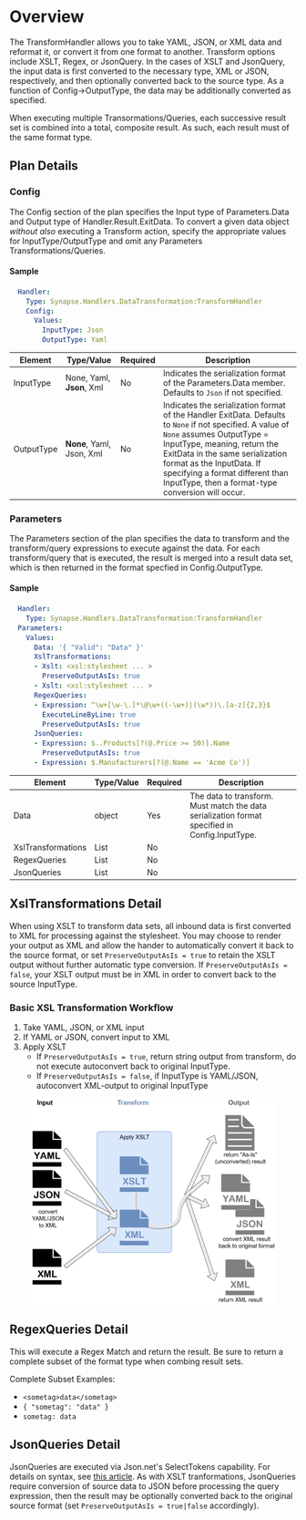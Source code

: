 # Overview
The TransformHandler allows you to take YAML, JSON, or XML data and reformat it, or convert it from one format to another.  Transform options include XSLT, Regex, or JsonQuery.  In the cases of XSLT and JsonQuery, the input data is first converted to the necessary type, XML or JSON, respectively, and then optionally converted back to the source type.  As a function of Config->OutputType, the data may be additionally converted as specified.

When executing multiple Transormations/Queries, each successive result set is combined into a total, composite result.  As such, each result must of the same format type.


## Plan Details
### Config

The Config section of the plan specifies the Input type of Parameters.Data and Output type of Handler.Result.ExitData.  To convert a given data object _without also_ executing a Transform action, specify the appropriate values for InputType/OutputType and omit any Parameters Transformations/Queries.

#### Sample
````yaml
  Handler:
    Type: Synapse.Handlers.DataTransformation:TransformHandler
    Config:
      Values:
        InputType: Json
        OutputType: Yaml
````

|Element|Type/Value|Required|Description
|-------|----------|--------|-----------
|InputType|None, Yaml, **Json**, Xml|No|Indicates the serialization format of the Parameters.Data member.  Defaults to `Json` if not specified.
|OutputType|**None**, Yaml, Json, Xml|No|Indicates the serialization format of the Handler ExitData.  Defaults to `None` if not specified.  A value of `None` assumes OutputType = InputType, meaning, return the ExitData in the same serialization format as the InputData.  If specifying a format different than InputType, then a format-type conversion will occur.

### Parameters

The Parameters section of the plan specifies the data to transform and the transform/query expressions to execute against the data.  For each transform/query that is executed, the result is merged into a result data set, which is then returned in the format specfied in Config.OutputType.

#### Sample
````yaml
  Handler:
    Type: Synapse.Handlers.DataTransformation:TransformHandler
  Parameters:
    Values:
      Data: '{ "Valid": "Data" }'
      XslTransformations:
      - Xslt: <xsl:stylesheet ... >
        PreserveOutputAsIs: true
      - Xslt: <xsl:stylesheet ... >
      RegexQueries:
      - Expression: ^\w+[\w-\.]*\@\w+((-\w+)|(\w*))\.[a-z]{2,3}$
        ExecuteLineByLine: true
        PreserveOutputAsIs: true
      JsonQueries:
      - Expression: $..Products[?(@.Price >= 50)].Name
        PreserveOutputAsIs: true
      - Expression: $.Manufacturers[?(@.Name == 'Acme Co')]
````

|Element|Type/Value|Required|Description
|-------|----------|--------|-----------
|Data|object|Yes|The data to transform.  Must match the data serialization format specified in Config.InputType.
|XslTransformations|List|No|
|RegexQueries|List|No|
|JsonQueries|List|No|

## XslTransformations Detail

When using XSLT to transform data sets, all inbound data is first converted to XML for processing against the stylesheet.  You may choose to render your output as XML and allow the hander to automatically convert it back to the source format, or set `PreserveOutputAsIs = true` to retain the XSLT output without further automatic type conversion.  If  `PreserveOutputAsIs = false`, your XSLT output must be in XML in order to convert back to the source InputType.

### Basic XSL Transformation Workflow
1. Take YAML, JSON, or XML input
2. If YAML or JSON, convert input to XML
3. Apply XSLT
   - If `PreserveOutputAsIs = true`, return string output from transform, do not execute autoconvert back to original InputType.
   - If `PreserveOutputAsIs = false`, if InputType is YAML/JSON, autoconvert XML-output to original InputType

<p align="center">
<img alt="Synapse Concept" src="../../img/syn_transformHandler.png" />
</p>

## RegexQueries Detail

This will execute a Regex Match and return the result.  Be sure to return a complete subset of the format type when combing result sets.

Complete Subset Examples:
- `<sometag>data</sometag>`
- `{ "sometag": "data" }`
- `sometag: data`

## JsonQueries Detail

JsonQueries are executed via Json.net's SelectTokens capability.  For details on syntax, see [this article](https://www.newtonsoft.com/json/help/html/QueryJsonSelectTokenJsonPath.htm).  As with XSLT tranformations, JsonQueries require conversion of source data to JSON before processing the query expression, then the result may be optionally converted back to the original source format (set `PreserveOutputAsIs = true|false` accordingly).